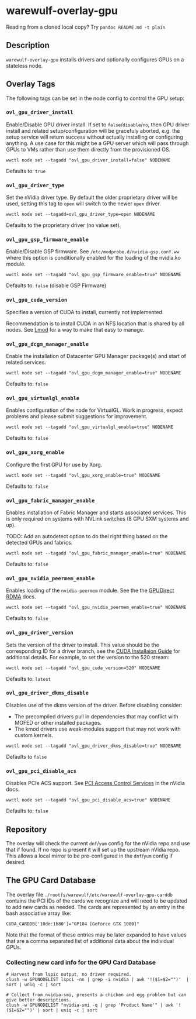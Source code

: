# warewulf-overlay-gpu

Reading from a cloned local copy? Try `pandoc README.md -t plain`

## Description

`warewulf-overlay-gpu` installs drivers and optionally configures GPUs on a stateless node.

## Overlay Tags

The following tags can be set in the node config to control the GPU setup:

### `ovl_gpu_driver_install`

Enable/Disable GPU driver install. If set to `false`/`disable`/`no`, then GPU
driver install and related setup/configuration will be gracefuly aborted, e.g.
the setup service will return success without actually installing or
configuring anything. A use case for this might be a GPU server which will pass
through GPUs to VMs rather than use them directly from the provisioned OS.

```
wwctl node set --tagadd "ovl_gpu_driver_install=false" NODENAME
```

Defaults to: `true`

### `ovl_gpu_driver_type`

Set the nVidia driver type. By default the older proprietary driver will be
used, setting this tag to `open` will switch to the newer `open` driver. 

```
wwctl node set --tagadd=ovl_gpu_driver_type=open NODENAME
```

Defaults to the proprietary driver (no value set).

### `ovl_gpu_gsp_firmware_enable`

Enable/Disable GSP firmware. See `/etc/modprobe.d/nvidia-gsp.conf.ww` where
this option is conditionally enabled for the loading of the nvidia.ko module.

```
wwctl node set --tagadd "ovl_gpu_gsp_firmware_enable=true" NODENAME
```

Defaults to: `false` (disable GSP Firmware)

### `ovl_gpu_cuda_version`

Specifies a version of CUDA to install, currently not implemented.

Recommendation is to install CUDA in an NFS location that is shared by all
nodes. See [Lmod](https://lmod.readthedocs.io/en/latest/) for a way to make
that easy to manage.

### `ovl_gpu_dcgm_manager_enable`

Enable the installation of Datacenter GPU Manager package(s) and start of
related services.

```
wwctl node set --tagadd "ovl_gpu_dcgm_manager_enable=true" NODENAME
```

Defaults to: `false`

### `ovl_gpu_virtualgl_enable`

Enables configuration of the node for VirtualGL. Work in progress, expect
problems and please submit suggestions for improvement.

```
wwctl node set --tagadd "ovl_gpu_virtualgl_enable=true" NODENAME
```

Defaults to: `false`

### `ovl_gpu_xorg_enable`

Configure the first GPU for use by Xorg.

```
wwctl node set --tagadd "ovl_gpu_xorg_enable=true" NODENAME
```

Defaults to: `false`

### `ovl_gpu_fabric_manager_enable`

Enables installation of Fabric Manager and starts associated services. This is
only required on systems with NVLink switches (8 GPU SXM systems and up).

TODO: Add an autodetect option to do thei right thing based on the detected
GPUs and fabrics.

```
wwctl node set --tagadd "ovl_gpu_fabric_manager_enable=true" NODENAME
```

Defaults to: `false`

### `ovl_gpu_nvidia_peermem_enable`

Enables loading of the `nvidia-peermem` module. See the the [GPUDirect
RDMA](https://docs.nvidia.com/cuda/gpudirect-rdma/index.html#nvidia-peermem)
docs.

```
wwctl node set --tagadd "ovl_gpu_nvidia_peermem_enable=true" NODENAME
```

Defaults to: `false`

### `ovl_gpu_driver_version`

Sets the version of the driver to install. This value should be the
corresponding ID for a driver branch, see the [CUDA Installaion
Guide](https://docs.nvidia.com/cuda/cuda-installation-guide-linux/index.html#precompiled-streams-support-matrix)
for additional details.  For example, to set the version to the 520 stream:

```
wwctl node set --tagadd "ovl_gpu_cuda_version=520" NODENAME
```

Defaults to: `latest`

### `ovl_gpu_driver_dkms_disable`

Disables use of the dkms version of the driver. Before disabling consider:

* The precompiled drivers pull in dependencies that may conflict with MOFED or other installed packages.
* The kmod drivers use weak-modules support that may not work with custom kernels.

```
wwctl node set --tagadd "ovl_gpu_driver_dkms_disable=true" NODENAME
```

Defaults to `false`

### `ovl_gpu_pci_disable_acs`

Disables PCIe ACS support. See [PCI Access Control Services](https://docs.nvidia.com/deeplearning/nccl/user-guide/docs/troubleshooting.html#pci-access-control-services-acs) in the nVidia docs.

```
wwctl node set --tagadd "ovl_gpu_pci_disable_acs=true" NODENAME
```

Defaults to: `false`

## Repository

The overlay will check the current `dnf`/`yum` config for the nVidia repo and use that
if found. If no repo is present it will set up the upstream nVidia repo. This
allows a local mirror to be pre-configured in the `dnf`/`yum` config if desired.

## The GPU Card Database

The overlay file `./rootfs/warewulf/etc/warewulf-overlay-gpu-carddb` contains
the PCI IDs of the cards we recognize and will need to be updated to add new
cards as needed. The cards are represented by an entry in the bash associative array like:

```
CUDA_CARDDB['10de:1b80']="GP104 [GeForce GTX 1080]"
```
Note that the format of these entries may be later expanded to have values that
are a comma separated list of additional data about the individual GPUs.

### Collecting new card info for the GPU Card Database

```
# Harvest from lspic output, no driver required.
clush -w GPUNODELIST lspci -nn | grep -i nvidia | awk '!($1=$2="")'  | sort | uniq -c | sort

# Collect from nvidia-smi, presents a chicken and egg problem but can give better descriptions.
clush -w GPUNODELIST "nvidia-smi -q | grep 'Product Name'" | awk '!($1=$2="")' | sort | uniq -c | sort
```

